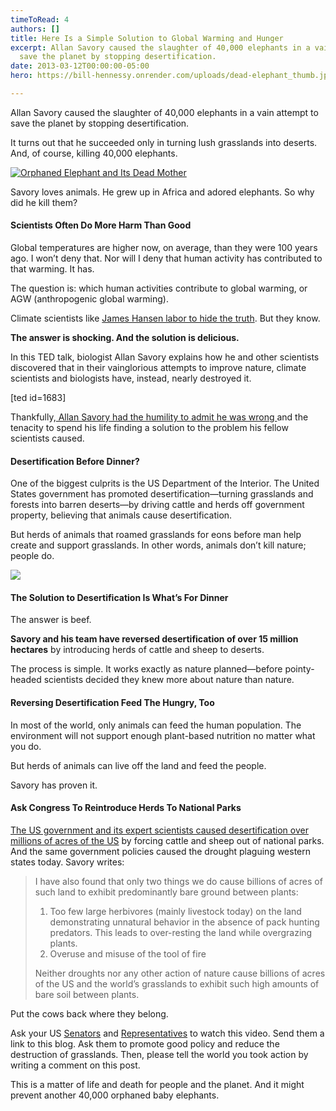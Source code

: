 ```yaml
---
timeToRead: 4
authors: []
title: Here Is a Simple Solution to Global Warming and Hunger
excerpt: Allan Savory caused the slaughter of 40,000 elephants in a vain attempt to
  save the planet by stopping desertification.
date: 2013-03-12T00:00:00-05:00
hero: https://bill-hennessy.onrender.com/uploads/dead-elephant_thumb.jpg

---
```

Allan Savory caused the slaughter of 40,000 elephants in a vain attempt to save the planet by stopping desertification.

It turns out that he succeeded only in turning lush grasslands into deserts. And, of course, killing 40,000 elephants.

[![Orphaned Elephant and Its Dead Mother](https://web.archive.org/web/20161109182600im_/http://static1.squarespace.com/static/56c87f52356fb0ec8c23c9b7/56d09050d9fd567b5dd38d8b/56d09059d9fd567b5dd38e72/1456509017510/dead-elephant_thumb.jpg?format=original "dead-elephant")](https://web.archive.org/web/20161109182600/http://static1.squarespace.com/static/56c87f52356fb0ec8c23c9b7/56d09050d9fd567b5dd38d8b/56d09059d9fd567b5dd38e70/1456509017508/dead-elephant.jpg?format=original)

Savory loves animals. He grew up in Africa and adored elephants. So why did he kill them?

#### Scientists Often Do More Harm Than Good

Global temperatures are higher now, on average, than they were 100 years ago. I won’t deny that. Nor will I deny that human activity has contributed to that warming. It has.

The question is: which human activities contribute to global warming, or AGW (anthropogenic global warming).

Climate scientists like [James Hansen labor to hide the truth](https://web.archive.org/web/20161109182600/http://hennessysview.com/2009/06/29/james-hansen-lies-and-defrauds-even-more/). But they know.

**The answer is shocking. And the solution is delicious.**

In this TED talk, biologist Allan Savory explains how he and other scientists discovered that in their vainglorious attempts to improve nature, climate scientists and biologists have, instead, nearly destroyed it.

\[ted id=1683\]

Thankfully,[ Allan Savory had the humility to admit he was wrong ](https://web.archive.org/web/20161109182600/http://hennessysview.com/2013/03/07/why-being-wrong-can-be-the-best-policy/)and the tenacity to spend his life finding a solution to the problem his fellow scientists caused.

#### Desertification Before Dinner?

One of the biggest culprits is the US Department of the Interior. The United States government has promoted desertification—turning grasslands and forests into barren deserts—by driving cattle and herds off government property, believing that animals cause desertification.

But herds of animals that roamed grasslands for eons before man help create and support grasslands. In other words, animals don’t kill nature; people do.

![](https://bill-hennessy.onrender.com/uploads/0-95416500_1466138410_desertification.jpg)

#### The Solution to Desertification Is What’s For Dinner

The answer is beef.

**Savory and his team have reversed desertification of over 15 million hectares** by introducing herds of cattle and sheep to deserts.

The process is simple. It works exactly as nature planned—before pointy-headed scientists decided they knew more about nature than nature.

#### Reversing Desertification Feed The Hungry, Too

In most of the world, only animals can feed the human population. The environment will not support enough plant-based nutrition no matter what you do.

But herds of animals can live off the land and feed the people.

Savory has proven it.

#### Ask Congress To Reintroduce Herds To National Parks

[The US government and its expert scientists caused desertification over millions of acres of the US](https://web.archive.org/web/20161109182600/http://www.savoryinstitute.com/2012/07/allan-savory/u-s-drought-a-man-made-natural-disaster/) by forcing cattle and sheep out of national parks. And the same government policies caused the drought plaguing western states today. Savory writes:

> I have also found that only two things we do cause billions of acres of such land to exhibit predominantly bare ground between plants:
>
> 1. Too few large herbivores (mainly livestock today) on the land demonstrating unnatural behavior in the absence of pack hunting predators. This leads to over-resting the land while overgrazing plants.
> 2. Overuse and misuse of the tool of fire
>
> Neither droughts nor any other action of nature cause billions of acres of the US and the world’s grasslands to exhibit such high amounts of bare soil between plants.

Put the cows back where they belong.

Ask your US [Senators](https://web.archive.org/web/20161109182600/http://www.senate.gov/general/contact_information/senators_cfm.cfm) and [Representatives](https://web.archive.org/web/20161109182600/http://www.house.gov/representatives/find/) to watch this video. Send them a link to this blog. Ask them to promote good policy and reduce the destruction of grasslands. Then, please tell the world you took action by writing a comment on this post.

This is a matter of life and death for people and the planet. And it might prevent another 40,000 orphaned baby elephants.